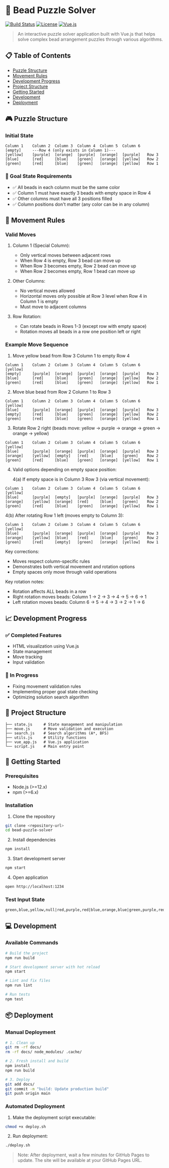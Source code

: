 # 🧩 Bead Puzzle Solver

[![Build Status](https://img.shields.io/badge/build-passing-brightgreen)]()
[![License](https://img.shields.io/badge/license-MIT-blue)]()
[![Vue.js](https://img.shields.io/badge/Vue.js-2.x-green)]()

> An interactive puzzle solver application built with Vue.js that helps solve complex bead arrangement puzzles through various algorithms.

## 📋 Table of Contents
- [Puzzle Structure](#-puzzle-structure)
- [Movement Rules](#-movement-rules)
- [Development Progress](#-development-progress)
- [Project Structure](#-project-structure)
- [Getting Started](#-getting-started)
- [Development](#-development)
- [Deployment](#-deployment)

## 🎮 Puzzle Structure

### Initial State
```plaintext
Column 1    Column 2  Column 3  Column 4  Column 5  Column 6
[empty]     ---Row 4 (only exists in Column 1)---
[yellow]    [purple]  [orange]  [purple]  [orange]  [purple]   Row 3
[blue]      [red]     [blue]    [green]   [orange]  [yellow]   Row 2
[green]     [red]     [blue]    [green]   [orange]  [yellow]   Row 1
```

### 🎯 Goal State Requirements
- ✅ All beads in each column must be the same color
- ✅ Column 1 must have exactly 3 beads with empty space in Row 4
- ✅ Other columns must have all 3 positions filled
- ✅ Column positions don't matter (any color can be in any column)

## 🔄 Movement Rules

### Valid Moves

1. Column 1 (Special Column):
   - Only vertical moves between adjacent rows
   - When Row 4 is empty, Row 3 bead can move up
   - When Row 3 becomes empty, Row 2 bead can move up
   - When Row 2 becomes empty, Row 1 bead can move up

2. Other Columns:
   - No vertical moves allowed
   - Horizontal moves only possible at Row 3 level when Row 4 in Column 1 is empty
   - Must move to adjacent columns

3. Row Rotation:
   - Can rotate beads in Rows 1-3 (except row with empty space)
   - Rotation moves all beads in a row one position left or right

### Example Move Sequence

1. Move yellow bead from Row 3 Column 1 to empty Row 4
```plaintext
Column 1    Column 2  Column 3  Column 4  Column 5  Column 6
[yellow]    
[empty]     [purple]  [orange]  [purple]  [orange]  [purple]   Row 3
[blue]      [red]     [blue]    [green]   [orange]  [yellow]   Row 2
[green]     [red]     [blue]    [green]   [orange]  [yellow]   Row 1
```

2. Move blue bead from Row 2 Column 1 to Row 3
```plaintext
Column 1    Column 2  Column 3  Column 4  Column 5  Column 6
[yellow]    
[blue]      [purple]  [orange]  [purple]  [orange]  [purple]   Row 3
[empty]     [red]     [blue]    [green]   [orange]  [yellow]   Row 2
[green]     [red]     [blue]    [green]   [orange]  [yellow]   Row 1
```

3. Rotate Row 2 right (beads move: yellow → purple → orange → green → orange → yellow)
```plaintext
Column 1    Column 2  Column 3  Column 4  Column 5  Column 6
[yellow]    
[blue]      [purple]  [orange]  [purple]  [orange]  [purple]   Row 3
[orange]    [yellow]  [empty]   [red]     [blue]    [green]    Row 2
[green]     [red]     [blue]    [green]   [orange]  [yellow]   Row 1
```

4. Valid options depending on empty space position:

   4(a) If empty space is in Column 3 Row 3 (via vertical movement):
```plaintext
Column 1    Column 2  Column 3  Column 4  Column 5  Column 6
[yellow]    
[blue]      [purple]  [empty]   [purple]  [orange]  [purple]   Row 3
[orange]    [yellow]  [orange]  [red]     [blue]    [green]    Row 2
[green]     [red]     [blue]    [green]   [orange]  [yellow]   Row 1
```

   4(b) After rotating Row 1 left (moves empty to Column 3):
```plaintext
Column 1    Column 2  Column 3  Column 4  Column 5  Column 6
[yellow]    
[blue]      [purple]  [orange]  [purple]  [orange]  [purple]   Row 3
[orange]    [yellow]  [blue]    [red]     [blue]    [green]    Row 2
[green]     [red]     [empty]   [green]   [orange]  [yellow]   Row 1
```

Key corrections:
- Moves respect column-specific rules
- Demonstrates both vertical movement and rotation options
- Empty spaces only move through valid operations

Key rotation notes:
- Rotation affects ALL beads in a row
- Right rotation moves beads: Column 1 → 2 → 3 → 4 → 5 → 6 → 1
- Left rotation moves beads: Column 6 → 5 → 4 → 3 → 2 → 1 → 6

## 📈 Development Progress

### ✅ Completed Features
- HTML visualization using Vue.js
- State management
- Move tracking
- Input validation

### 🚧 In Progress
- Fixing movement validation rules
- Implementing proper goal state checking
- Optimizing solution search algorithm

## 📁 Project Structure

```plaintext
├── state.js     # State management and manipulation
├── move.js      # Move validation and execution
├── search.js    # Search algorithms (A*, BFS)
├── utils.js     # Utility functions
├── vue_app.js   # Vue.js application
└── script.js    # Main entry point
```

## 🚀 Getting Started

### Prerequisites
- Node.js (>=12.x)
- npm (>=6.x)

### Installation

1. Clone the repository
```bash
git clone <repository-url>
cd bead-puzzle-solver
```

2. Install dependencies
```bash
npm install
```

3. Start development server
```bash
npm start
```

4. Open application
```bash
open http://localhost:1234
```

### Test Input State
```plaintext
green,blue,yellow,null|red,purple,red|blue,orange,blue|green,purple,red|orange,orange,green|yellow,purple,yellow
```

## 💻 Development

### Available Commands

```bash
# Build the project
npm run build

# Start development server with hot reload
npm start

# Lint and fix files
npm run lint

# Run tests
npm test
```

## 📦 Deployment

### Manual Deployment
```bash
# 1. Clean up
git rm -rf docs/
rm -rf docs/ node_modules/ .cache/

# 2. Fresh install and build
npm install
npm run build

# 3. Deploy
git add docs/
git commit -m "build: Update production build"
git push origin main
```

### Automated Deployment
1. Make the deployment script executable:
```bash
chmod +x deploy.sh
```

2. Run deployment:
```bash
./deploy.sh
```

> Note: After deployment, wait a few minutes for GitHub Pages to update. The site will be available at your GitHub Pages URL.
